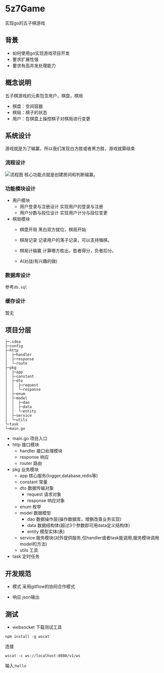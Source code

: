 # 5z7Game
实现go的五子棋游戏

## 背景
- 如何使用go实现游戏项目开发
- 要求扩展性强
- 要求有高并发处理能力


## 概念说明
五子棋游戏的元素包含用户，棋盘，棋局
- 棋盘：空间容器
- 棋局：棋子的状态
- 用户：在棋盘上操控棋子对棋局进行变更

## 系统设计
游戏就是为了输赢，所以我们发现白方胜或者黑方胜，游戏就算结束
### 流程设计
![流程图](http://processon.com/chart_image/5e990887e0b34d6feab3f412.png)
核心功能点就是创建房间和判断输赢。

### 功能模块设计
- 用户模块
    - 用户登录与注册设计
    实现用户的登录与注册
    - 用户分数与段位设计
    实现用户计分与段位变更
- 棋局模块
    - 棋盘开局
    黑白双方就位，棋局开始
    
    - 棋局记录
    记录用户的落子记录，可以支持悔棋。
    
    - 棋局计输赢
    计算哪方胜出，胜者得分，负者扣分。
    
    - AI对战(有兴趣的做)
   
### 数据库设计
参考`db.sql`

### 缓存设计
暂无
## 项目分层
```
├─.idea
├─config
├─http
│  ├─handler
│  ├─response
│  └─route
├─pkg
│  ├─app
│  ├─constant
│  ├─dto
│  │  ├─request
│  │  └─response
│  ├─enum
│  ├─model
│  │  ├─dao
│  │  ├─data
│  │  └─entity
│  ├─service
│  └─utils
└─task
└─main.go
```

- main.go 项目入口
- http 接口模块
    - handler 接口处理模块
    - response 响应
    - router 路由
- pkg 业务模块
    - app 核心服务(logger,database,redis等)
    - constant 常量
    - dto 数据传输对象
        - request 请求对象
        - response 响应对象
    - enum 枚举
    - model 数据模型
        - dao 数据操作层(操作数据库，增删改查业务实现)
        - data 数据结构体(超过3个参数即可用data定义结构体)
        - entity 模型实体(表)
    - service 服务模块(对外提供服务,仅handler或者task能调用,服务模块调用model的方法)
    - utils 工具
- task 定时任务

## 开发规范
- 模式
采用gitflow的协同合作模式

- 响应
json输出

## 测试

- websocket
下载测试工具
```
npm install -g wscat
```

连接
```
wscat -c ws://localhost:8080/v1/ws
```

输入:`hello`


